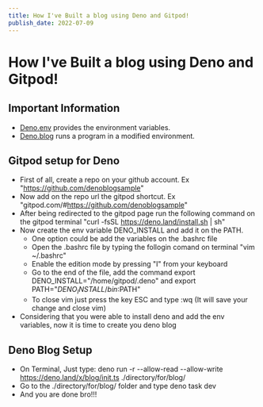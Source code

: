```yaml
---
title: How I've Built a blog using Deno and Gitpod!
publish_date: 2022-07-09
---
```


# How I've Built a blog using Deno and Gitpod!

## Important Information

- [Deno.env] provides the environment variables.
- [Deno.blog] runs a program in a modified environment.

## Gitpod setup for Deno
- First of all, create a repo on your github account. Ex "https://github.com/denoblogsample"
- Now add on the repo url the gitpod shortcut. Ex "gitpod.com/#https://github.com/denoblogsample"
- After being redirected to the gitpod page run the following command on the gitpod terminal "curl -fsSL https://deno.land/install.sh | sh"
- Now create the env variable DENO_INSTALL and add it on the PATH.
    - One option could be add the variables on the .bashrc file
    - Open the .bashrc file by typing the follogin comand on terminal "vim ~/.bashrc"
    - Enable the edition mode by pressing "I" from your keyboard
    - Go to the end of the file, add the command export DENO_INSTALL="/home/gitpod/.deno" and export PATH="$DENO_INSTALL/bin:$PATH"
    - To close vim just press the key ESC and type :wq (It will save your change and close vim)
- Considering that you were able to install deno and add the env variables, now it is time to create you deno blog

## Deno Blog Setup
- On Terminal, Just type: deno run -r --allow-read --allow-write https://deno.land/x/blog/init.ts ./directory/for/blog/
- Go to the ./directory/for/blog/ folder and type deno task dev
- And you are done bro!!!

<!----------------------------------------------------------------------------->

[Deno.env]: https://doc.deno.land/deno/stable/~/Deno.env
[Deno.blog]: https://deno.land/x/blog@0.5.0